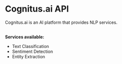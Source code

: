 # Cognitus.ai API

Cognitus.ai is an AI platform that provides NLP services. <br /><br />

**Services available:**

- Text Classification
- Sentiment Detection
- Entity Extraction

